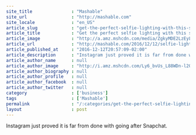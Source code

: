 ```yaml
---
site_title               : "Mashable"
site_url                 : "http://mashable.com"
site_locale              : "en_US"
article_slug             : "get-the-perfect-selfie-lighting-with-this-smart-makeup-mirror"
article_title            : "Get the perfect selfie lighting with this smart makeup mirror"
article_image            : "http://a.amz.mshcdn.com/media/ZgkyMDE2LzEyLzEyLzBlL3NpdGVfdGh1bWIuMWNlNTkuanBnCnAJdGh1bWIJMTIwMHg2MzAKZQlqcGc/0601df74/f7c/site_thumb.jpg"
article_url              : "http://mashable.com/2016/12/12/selfie-light-smart-mirror/"
article_published_at     : "2016-12-12T20:57:09-02:00"
article_description      : "Instagram just proved it is far from done with going after Snapchat."
article_author_name      : null
article_author_image     : "http://i.amz.mshcdn.com/Ly6_bvUs_L88WDn-l2QUheCN_ao=/90x90/2016%2F09%2F16%2F8f%2Fhttpsd2mhye01h4nj2n.cloudfront.netmediaZgkyMDE1LzA3.c1888.jpg"
article_author_biography : null
article_author_profile   : null
article_author_facebook  : null
article_author_twitter   : null
category                 : ['business']
tags                     : ['Mashable']
permalink                : "/:categories/get-the-perfect-selfie-lighting-with-this-smart-makeup-mirror/"
layout                   : post
---
```


Instagram just proved it is far from done with going after Snapchat.
